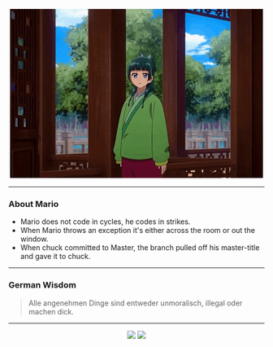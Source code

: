 <p align="center">
  <img src="assets/maomao.gif" />
</p>

---

### About Mario
- Mario does not code in cycles, he codes in strikes.
- When Mario throws an exception it's either across the room or out the window.
- When chuck committed to Master, the branch pulled off his master-title and gave it to chuck.

---

### German Wisdom
> Alle angenehmen Dinge sind entweder unmoralisch, illegal oder machen dick.

---

<p align="center">
  <a>
    <img height="180em" src="https://github-readme-stats-eight-theta.vercel.app/api?username=Torfkopp&show_icons=true&theme=dark&include_all_commits=true&count_private=true"/>
  </a>
  <a href="https://github.com/Torfkopp?tab=repositories">
    <img height="180em" src="https://github-readme-stats-eight-theta.vercel.app/api/top-langs/?username=torfkopp&layout=compact&theme=dark&langs_count=8&hide=java"/>
  </a>
</p>
